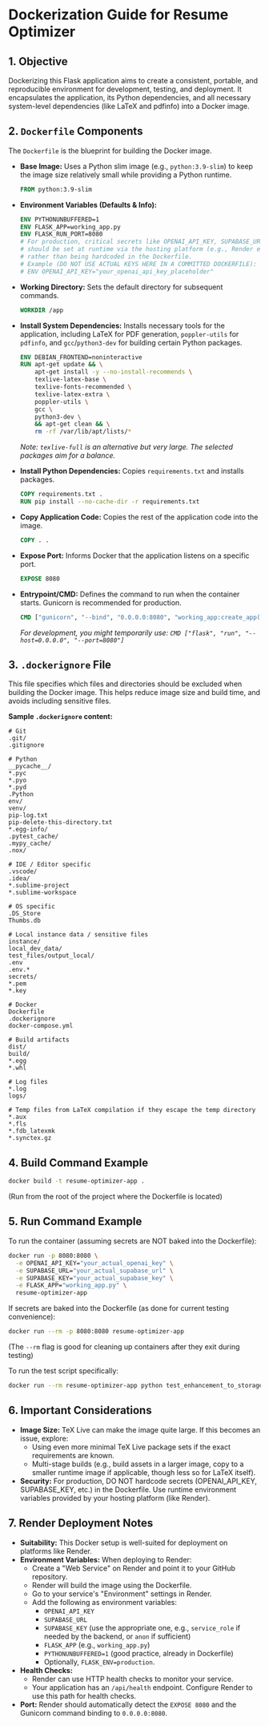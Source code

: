 # Dockerization Guide for Resume Optimizer

## 1. Objective

Dockerizing this Flask application aims to create a consistent, portable, and reproducible environment for development, testing, and deployment. It encapsulates the application, its Python dependencies, and all necessary system-level dependencies (like LaTeX and pdfinfo) into a Docker image.

## 2. `Dockerfile` Components

The `Dockerfile` is the blueprint for building the Docker image.

*   **Base Image:** Uses a Python slim image (e.g., `python:3.9-slim`) to keep the image size relatively small while providing a Python runtime.
    ```dockerfile
    FROM python:3.9-slim
    ```

*   **Environment Variables (Defaults & Info):**
    ```dockerfile
    ENV PYTHONUNBUFFERED=1
    ENV FLASK_APP=working_app.py
    ENV FLASK_RUN_PORT=8080
    # For production, critical secrets like OPENAI_API_KEY, SUPABASE_URL, SUPABASE_KEY
    # should be set at runtime via the hosting platform (e.g., Render environment variables)
    # rather than being hardcoded in the Dockerfile.
    # Example (DO NOT USE ACTUAL KEYS HERE IN A COMMITTED DOCKERFILE):
    # ENV OPENAI_API_KEY="your_openai_api_key_placeholder"
    ```

*   **Working Directory:** Sets the default directory for subsequent commands.
    ```dockerfile
    WORKDIR /app
    ```

*   **Install System Dependencies:** Installs necessary tools for the application, including LaTeX for PDF generation, `poppler-utils` for `pdfinfo`, and `gcc`/`python3-dev` for building certain Python packages.
    ```dockerfile
    ENV DEBIAN_FRONTEND=noninteractive
    RUN apt-get update && \
        apt-get install -y --no-install-recommends \
        texlive-latex-base \
        texlive-fonts-recommended \
        texlive-latex-extra \
        poppler-utils \
        gcc \
        python3-dev \
        && apt-get clean && \
        rm -rf /var/lib/apt/lists/*
    ```
    *Note: `texlive-full` is an alternative but very large. The selected packages aim for a balance.*

*   **Install Python Dependencies:** Copies `requirements.txt` and installs packages.
    ```dockerfile
    COPY requirements.txt .
    RUN pip install --no-cache-dir -r requirements.txt
    ```

*   **Copy Application Code:** Copies the rest of the application code into the image.
    ```dockerfile
    COPY . .
    ```

*   **Expose Port:** Informs Docker that the application listens on a specific port.
    ```dockerfile
    EXPOSE 8080
    ```

*   **Entrypoint/CMD:** Defines the command to run when the container starts. Gunicorn is recommended for production.
    ```dockerfile
    CMD ["gunicorn", "--bind", "0.0.0.0:8080", "working_app:create_app()"]
    ```
    *For development, you might temporarily use: `CMD ["flask", "run", "--host=0.0.0.0", "--port=8080"]`*

## 3. `.dockerignore` File

This file specifies which files and directories should be excluded when building the Docker image. This helps reduce image size and build time, and avoids including sensitive files.

**Sample `.dockerignore` content:**
```
# Git
.git/
.gitignore

# Python
__pycache__/
*.pyc
*.pyo
*.pyd
.Python
env/
venv/
pip-log.txt
pip-delete-this-directory.txt
*.egg-info/
.pytest_cache/
.mypy_cache/
.nox/

# IDE / Editor specific
.vscode/
.idea/
*.sublime-project
*.sublime-workspace

# OS specific
.DS_Store
Thumbs.db

# Local instance data / sensitive files
instance/
local_dev_data/
test_files/output_local/
.env
.env.*
secrets/
*.pem
*.key

# Docker
Dockerfile
.dockerignore
docker-compose.yml

# Build artifacts
dist/
build/
*.egg
*.whl

# Log files
*.log
logs/

# Temp files from LaTeX compilation if they escape the temp directory
*.aux
*.fls
*.fdb_latexmk
*.synctex.gz
```

## 4. Build Command Example

```bash
docker build -t resume-optimizer-app .
```
(Run from the root of the project where the Dockerfile is located)

## 5. Run Command Example

To run the container (assuming secrets are NOT baked into the Dockerfile):

```bash
docker run -p 8080:8080 \
  -e OPENAI_API_KEY="your_actual_openai_key" \
  -e SUPABASE_URL="your_actual_supabase_url" \
  -e SUPABASE_KEY="your_actual_supabase_key" \
  -e FLASK_APP="working_app.py" \
  resume-optimizer-app
```

If secrets are baked into the Dockerfile (as done for current testing convenience):

```bash
docker run --rm -p 8080:8080 resume-optimizer-app
```
(The `--rm` flag is good for cleaning up containers after they exit during testing)

To run the test script specifically:

```bash
docker run --rm resume-optimizer-app python test_enhancement_to_storage_pipeline.py
```

## 6. Important Considerations

*   **Image Size:** TeX Live can make the image quite large. If this becomes an issue, explore:
    *   Using even more minimal TeX Live package sets if the exact requirements are known.
    *   Multi-stage builds (e.g., build assets in a larger image, copy to a smaller runtime image if applicable, though less so for LaTeX itself).
*   **Security:** For production, DO NOT hardcode secrets (OPENAI_API_KEY, SUPABASE_KEY, etc.) in the Dockerfile. Use runtime environment variables provided by your hosting platform (like Render).

## 7. Render Deployment Notes

*   **Suitability:** This Docker setup is well-suited for deployment on platforms like Render.
*   **Environment Variables:** When deploying to Render:
    *   Create a "Web Service" on Render and point it to your GitHub repository.
    *   Render will build the image using the Dockerfile.
    *   Go to your service's "Environment" settings in Render.
    *   Add the following as environment variables:
        *   `OPENAI_API_KEY`
        *   `SUPABASE_URL`
        *   `SUPABASE_KEY` (use the appropriate one, e.g., `service_role` if needed by the backend, or `anon` if sufficient)
        *   `FLASK_APP` (e.g., `working_app.py`)
        *   `PYTHONUNBUFFERED=1` (good practice, already in Dockerfile)
        *   Optionally, `FLASK_ENV=production`.
*   **Health Checks:**
    *   Render can use HTTP health checks to monitor your service.
    *   Your application has an `/api/health` endpoint. Configure Render to use this path for health checks.
*   **Port:** Render should automatically detect the `EXPOSE 8080` and the Gunicorn command binding to `0.0.0.0:8080`.
